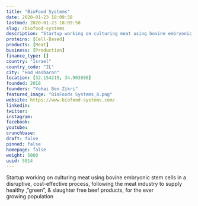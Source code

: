 ```yaml
---
title: "BioFood Systems"
date: 2020-01-23 18:09:58
lastmod: 2020-01-23 18:09:58
slug: /biofood-systems
description: "Startup working on culturing meat using bovine embryonic stem cells in a disruptive, cost-effective process, following the meat industry to supply healthy ,”green”, & slaughter free beef products, for the ever growing&nbsp;population"
proteins: [Cell-Based]
products: [Meat]
business: [Production]
finance_type: []
country: "Israel"
country_code: "IL"
city: "Hod Hasharon"
location: [32.154219, 34.903886]
founded: 2018
founders: "Yohai Ben Zikri"
featured_image: "BioFoods Systems_0.png"
website: https://www.biofood-systems.com/
linkedin: 
twitter: 
instagram: 
facebook: 
youtube: 
crunchbase: 
draft: false
pinned: false
homepage: false
weight: 5000
uuid: 5814
---
```

Startup working on culturing meat using bovine embryonic stem cells in a disruptive, cost-effective process, following the meat industry to supply healthy ,”green”, & slaughter free beef products, for the ever growing&nbsp;population
